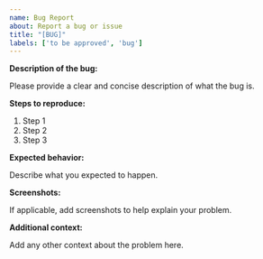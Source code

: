 ```yaml
---
name: Bug Report
about: Report a bug or issue
title: "[BUG]"
labels: ['to be approved', 'bug']
---
```


**Description of the bug:**

Please provide a clear and concise description of what the bug is.

**Steps to reproduce:**

1. Step 1
2. Step 2
3. Step 3

**Expected behavior:**

Describe what you expected to happen.

**Screenshots:**

If applicable, add screenshots to help explain your problem.

**Additional context:**

Add any other context about the problem here.
